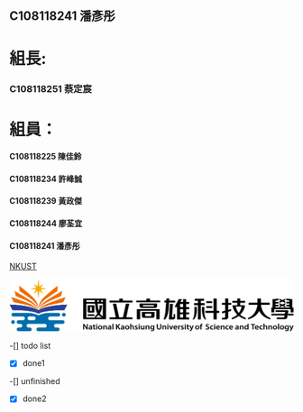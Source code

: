 ## C108118241 潘彥彤
# 組長:
### C108118251 蔡定宸
# 組員：
####      C108118225 陳佳鈴
####      C108118234 許峰誠
####      C108118239 黃政傑
####      C108118244 廖荃宜
####      C108118241 潘彥彤


[NKUST](https://www.nkust.edu.tw)

![NKUST](nkust.png "高科大")

-[] todo list

-[x] done1

-[] unfinished

-[x] done2
